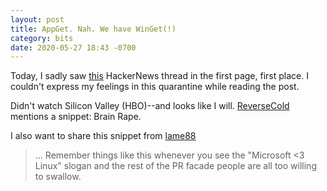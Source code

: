```yaml
---
layout: post
title: AppGet. Nah. We have WinGet(!)
category: bits
date: 2020-05-27 18:43 -0700
---
```

Today, I sadly saw [this][hn] HackerNews thread in the first page, first place.
I couldn't express my feelings in this quarantine while reading the post.

Didn't watch Silicon Valley (HBO)--and looks like I will.
[ReverseCold][reversecold-comment] mentions a snippet: Brain Rape.

I also want to share this snippet from [lame88][lame88-comment]

> ... Remember things like this whenever you see the "Microsoft <3 Linux"
> slogan and the rest of the PR facade people are all too willing to swallow.

[hn]: https://news.ycombinator.com/item?id=23331287
[reversecold-comment]: https://news.ycombinator.com/item?id=23332118
[lame88-comment]: https://news.ycombinator.com/item?id=23332298
